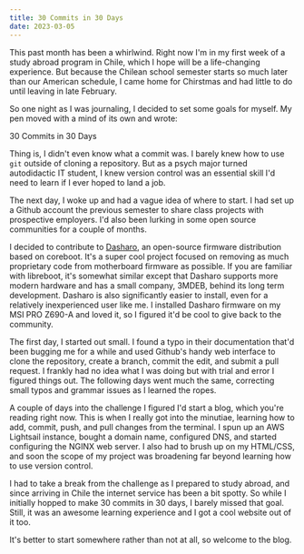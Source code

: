 ```yaml
---
title: 30 Commits in 30 Days
date: 2023-03-05
---
```


 This past month has been a whirlwind. Right now I'm in my first week of a study abroad program in Chile, which I hope will be a life-changing experience. But because the Chilean school semester starts so much later than our American schedule, I came home for Chirstmas and had little to do until leaving in late February.

So one night as I was journaling, I decided to set some goals for myself. My pen moved with a mind of its own and wrote:

30 Commits in 30 Days

Thing is, I didn't even know what a commit was. I barely knew how to use `git` outside of cloning a repository. But as a psych major turned autodidactic IT student, I knew version control was an essential skill I'd need to learn if I ever hoped to land a job.

The next day, I woke up and had a vague idea of where to start. I had set up a Github account the previous semester to share class projects with prospective employers. I'd also been lurking in some open source communities for a couple of months.

I decided to contribute to [Dasharo](https://www.dasharo.com), an open-source firmware distribution based on coreboot. It's a super cool project focused on removing as much proprietary code from motherboard firmware as possible. If you are familiar with libreboot, it's somewhat similar except that Dasharo supports more modern hardware and has a small company, 3MDEB, behind its long term development. Dasharo is also significantly easier to install, even for a relatively inexperienced user like me. I installed Dasharo firmware on my MSI PRO Z690-A and loved it, so I figured it'd be cool to give back to the community.

The first day, I started out small. I found a typo in their documentation that'd been bugging me for a while and used Github's handy web interface to clone the repository, create a branch, commit the edit, and submit a pull request. I frankly had no idea what I was doing but with trial and error I figured things out. The following days went much the same, correcting small typos and grammar issues as I learned the ropes.

A couple of days into the challenge I figured I'd start a blog, which you're reading right now. This is when I really got into the minutiae, learning how to add, commit, push, and pull changes from the terminal. I spun up an AWS Lightsail instance, bought a domain name, configured DNS, and started configuring the NGINX web server. I also had to brush up on my HTML/CSS, and soon the scope of my project was broadening far beyond learning how to use version control.

I had to take a break from the challenge as I prepared to study abroad, and since arriving in Chile the internet service has been a bit spotty. So while I initially hopped to make 30 commits in 30 days, I barely missed that goal. Still, it was an awesome learning experience and I got a cool website out of it too.

It's better to start somewhere rather than not at all, so welcome to the blog.